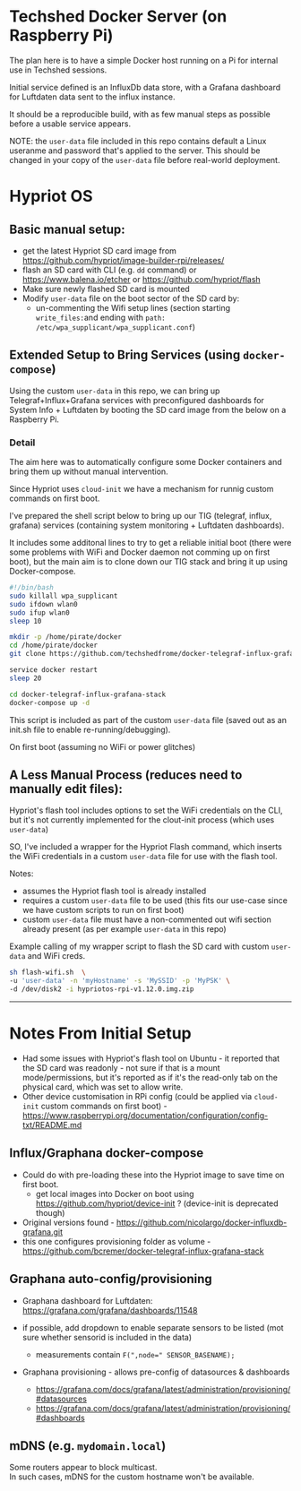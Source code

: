 # Techshed Docker Server (on Raspberry Pi)

The plan here is to have a simple Docker host running on a Pi for internal use in Techshed sessions.

Initial service defined is an InfluxDb data store, with a Grafana dashboard for Luftdaten data sent to the influx instance.

It should be a reproducible build, with as few manual steps as possible before a usable service appears.

NOTE: the `user-data` file included in this repo contains default a Linux useranme and password that's applied to the server.  This should be changed in your copy of the `user-data` file before real-world deployment.

# Hypriot OS
## Basic manual setup:

* get the latest Hypriot SD card image from https://github.com/hypriot/image-builder-rpi/releases/
* flash an SD card with CLI (e.g. `dd` command) or https://www.balena.io/etcher or https://github.com/hypriot/flash
* Make sure newly flashed SD card is mounted 
* Modify `user-data` file on the boot sector of the SD card by:
  * un-commenting the Wifi setup lines (section starting `write_files:`and ending with `path: /etc/wpa_supplicant/wpa_supplicant.conf`)

## Extended Setup to Bring Services (using `docker-compose`)

Using the custom `user-data` in this repo, we can bring up Telegraf+Influx+Grafana services with preconfigured dashboards for System Info + Luftdaten by booting the SD card image from the below on a Raspberry Pi.

### Detail 
The aim here was to automatically configure some Docker containers and bring them up without manual intervention.

Since Hypriot uses `cloud-init` we have a mechanism for runnig custom commands on first boot.

I've prepared the shell script below to bring up our TIG (telegraf, influx, grafana) services (containing system monitoring + Luftdaten dashboards).

It includes some additonal lines to try to get a reliable initial boot (there were some problems with WiFi and Docker daemon not comming up on first boot), but the main aim is to clone down our TIG stack and bring it up using Docker-compose.

```sh
#!/bin/bash
sudo killall wpa_supplicant
sudo ifdown wlan0
sudo ifup wlan0
sleep 10

mkdir -p /home/pirate/docker
cd /home/pirate/docker
git clone https://github.com/techshedfrome/docker-telegraf-influx-grafana-stack.git

service docker restart
sleep 20

cd docker-telegraf-influx-grafana-stack
docker-compose up -d
```

This script is included as part of the custom `user-data` file (saved out as an init.sh file to enable re-running/debugging).

On first boot (assuming no WiFi or power glitches)

## A Less Manual Process (reduces need to manually edit files):

Hypriot's flash tool includes options to set the WiFi credentials on the CLI, but it's not currently implemented for the clout-init process (which uses `user-data`)

SO, I've included a wrapper for the Hypriot Flash command, which inserts the WiFi credentials in a custom `user-data` file for use with the flash tool.

Notes:
* assumes the Hypriot flash tool is already installed
* requires a custom `user-data` file to be used (this fits our use-case since we have custom scripts to run on first boot)
* custom `user-data` file must have a non-commented out wifi section already present (as per example `user-data` in this repo)

Example calling of my wrapper script to flash the SD card with custom `user-data` and WiFi creds.
```bash
sh flash-wifi.sh  \
-u 'user-data' -n 'myHostname' -s 'MySSID' -p 'MyPSK' \
-d /dev/disk2 -i hypriotos-rpi-v1.12.0.img.zip
```


---



# Notes From Initial Setup

* Had some issues with Hypriot's flash tool on Ubuntu - it reported that the SD card was readonly - not sure if that is a mount mode/permissions, but it's reported as if it's the read-only tab on the physical card, which was set to allow write.
* Other device customisation in RPi config (could be applied via `cloud-init` custom commands on first boot) - https://www.raspberrypi.org/documentation/configuration/config-txt/README.md


## Influx/Graphana docker-compose

* Could do with pre-loading these into the Hypriot image to save time on first boot.
  * get local images into Docker on boot using https://github.com/hypriot/device-init ? (device-init is deprecated though)
* Original versions found - https://github.com/nicolargo/docker-influxdb-grafana.git
* this one configures provisioning folder as volume - https://github.com/bcremer/docker-telegraf-influx-grafana-stack

## Graphana auto-config/provisioning

* Graphana dashboard for Luftdaten: https://grafana.com/grafana/dashboards/11548
 * if possible, add dropdown to enable separate sensors to be listed (mot sure whether sensorid is included in the data)
   * measurements contain `F(",node=" SENSOR_BASENAME);`

* Graphana provisioning - allows pre-config of datasources & dashboards
  * https://grafana.com/docs/grafana/latest/administration/provisioning/#datasources
  * https://grafana.com/docs/grafana/latest/administration/provisioning/#dashboards

## mDNS (e.g. `mydomain.local`)
Some routers appear to block multicast.  
In such cases, mDNS for the custom hostname won't be available.

